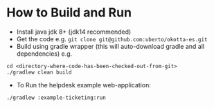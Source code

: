 # How to Build and Run

* Install java jdk 8+ (jdk14 recommended)
* Get the code e.g. `git clone git@github.com:uberto/okotta-es.git`
* Build using gradle wrapper (this will auto-download gradle and all dependencies) e.g. 
```
cd <directory-where-code-has-been-checked-out-from-git>
./gradlew clean build
```
* To Run the helpdesk example web-application:
```
./gradlew :example-ticketing:run
```
